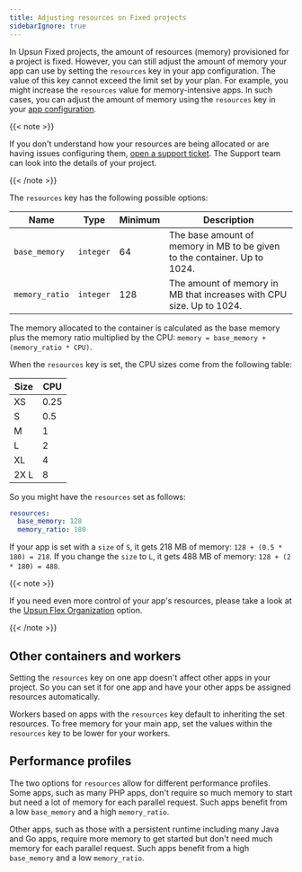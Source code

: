 ```yaml
---
title: Adjusting resources on Fixed projects
sidebarIgnore: true
---
```


In Upsun Fixed projects, the amount of resources (memory) provisioned for a project is fixed. However, you can still adjust the amount of memory your app can use by setting the `resources` key in your app configuration. The value of this key cannot exceed the limit set by your plan. For example, you might increase the `resources` value for memory-intensive apps.
In such cases, you can adjust the amount of memory using the `resources` key in your [app configuration](/create-apps/_index.md).

{{< note >}}

If you don't understand how your resources are being allocated or are having issues configuring them,
[open a support ticket](https://console.upsun.com/-/users/~/tickets/open?category=high-mem-plans).
The Support team can look into the details of your project.

{{< /note >}}

The `resources` key has the following possible options:

| Name           | Type      | Minimum | Description                                                               |
| -------------- | --------- | ------- | ------------------------------------------------------------------------- |
| `base_memory`  | `integer` | 64      | The base amount of memory in MB to be given to the container. Up to 1024. |
| `memory_ratio` | `integer` | 128     | The amount of memory in MB that increases with CPU size. Up to 1024.      |

The memory allocated to the container is calculated as the base memory plus the memory ratio multiplied by the CPU:
`memory = base_memory + (memory_ratio * CPU)`.

When the `resources` key is set, the CPU sizes come from the following table:

| Size | CPU  |
| ---- | ---- |
| XS   | 0.25 |
| S    | 0.5  |
| M    | 1    |
| L    | 2    |
| XL   | 4    |
| 2X L | 8    |

So you might have the `resources` set as follows:

```yaml {configFile="app"}
resources:
  base_memory: 128
  memory_ratio: 180
```

If your app is set with a `size` of `S`, it gets 218&nbsp;MB of memory: `128 + (0.5 * 180) = 218`.
If you change the `size` to `L`, it gets 488&nbsp;MB of memory: `128 + (2 * 180) = 488`.

{{< note >}}

If you need even more control of your app's resources, please take a look at the [Upsun Flex Organization](https://docs.upsun.com/administration/organizations.html#what-is-a-upsun-flex-organization) option. 

{{< /note >}}

## Other containers and workers

Setting the `resources` key on one app doesn't affect other apps in your project.
So you can set it for one app and have your other apps be assigned resources automatically.

Workers based on apps with the `resources` key default to inheriting the set resources.
To free memory for your main app,
set the values within the `resources` key to be lower for your workers.

## Performance profiles

The two options for `resources` allow for different performance profiles.
Some apps, such as many PHP apps, don't require so much memory to start
but need a lot of memory for each parallel request.
Such apps benefit from a low `base_memory` and a high `memory_ratio`.

Other apps, such as those with a persistent runtime including many Java and Go apps,
require more memory to get started
but don't need much memory for each parallel request.
Such apps benefit from a high `base_memory` and a low `memory_ratio`.
